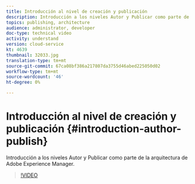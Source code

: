 ```yaml
---
title: Introducción al nivel de creación y publicación
description: Introducción a los niveles Autor y Publicar como parte de la arquitectura de Adobe Experience Manager.
topics: publishing, architecture
audience: administrator, developer
doc-type: technical video
activity: understand
version: cloud-service
kt: 4639
thumbnail: 32033.jpg
translation-type: tm+mt
source-git-commit: 67ca08bf386a217807da3755d46abed225050d02
workflow-type: tm+mt
source-wordcount: '46'
ht-degree: 0%

---
```



# Introducción al nivel de creación y publicación {#introduction-author-publish}

Introducción a los niveles Autor y Publicar como parte de la arquitectura de Adobe Experience Manager.

>[!VIDEO](https://video.tv.adobe.com/v/32033/?quality=12&learn=on)